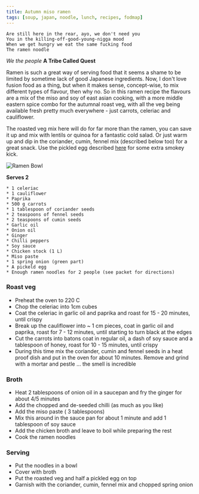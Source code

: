 ```yaml
---
title: Autumn miso ramen
tags: [soup, japan, noodle, lunch, recipes, fodmap]
---
```


	Are still here in the rear, ayo, we don't need you
	You in the killing-off-good-young-nigga mood
	When we get hungry we eat the same fucking food
	The ramen noodle
	
*We the people* **A Tribe Called Quest**
	
Ramen is such a great way of serving food that it seems a shame to be limited by sometime lack of good Japanese ingredients. Now, I don't love fusion food as a thing, but when it makes sense, concept-wise, to mix different types of flavour, then why no. So in this ramen recipe the flavours are a mix of the miso and soy of east asian cooking, with a more middle eastern spice combo for the autumnal roast veg, with all the veg being available fresh pretty much everywhere - just carrots, celeriac and cauliflower.

The roasted veg mix here will do for far more than the ramen, you can save it up and mix with lentils or quinoa for a fantastic cold salad. Or just warm up and dip in the coriander, cumin, fennel mix (described below too) for a great snack. Use the pickled egg described [here](https://fodblog.github.io/2018/porter-pickled-eggs/) for some extra smokey kick.

![Ramen Bowl]({{https://fodblog.github.io/}}/assets/pictures/roast-veg-raman.jpg)

**Serves 2**

	* 1 celeriac
	* 1 cauliflower
	* Paprika
	* 500 g carrots
	* 1 tablespoon of coriander seeds
	* 2 teaspoons of fennel seeds
	* 2 teaspoons of cumin seeds
	* Garlic oil
	* Onion oil
	* Ginger
	* Chilli peppers
	* Soy sauce
	* Chicken stock (1 L)
	* Miso paste
	* 1 spring onion (green part)
	* A pickeld egg
	* Enough ramen noodles for 2 people (see packet for directions)

### Roast veg

* Preheat the oven to 220 C
* Chop the celeriac into 1cm cubes
* Coat the celeriac in garlic oil and paprika and roast for 15 - 20 minutes, until crispy
* Break up the cauliflower into ~ 1 cm pieces, coat in garlic oil and paprika, roast for 7 - 12 minutes, until starting to turn black at the edges
* Cut the carrots into batons coat in regular oil, a dash of soy sauce and a tablespoon of honey, roast for 10 - 15 minutes, until crispy
* During this time mix the coriander, cumin and fennel seeds in a heat proof dish and put in the oven for about 10 minutes. Remove and grind with a mortar and pestle ... the smell is incredible

### Broth

* Heat 2 tablespoons of onion oil in a saucepan and fry the ginger for about 4/5 minutes
* Add the chopped and de-seeded chilli (as much as you like)
* Add the miso paste ( 3 tablespoons)
* Mix this around in the sauce pan for about 1 minute and add 1 tablespoon of soy sauce
* Add the chicken broth and leave to boil while preparing the rest
* Cook the ramen noodles

### Serving

* Put the noodles in a bowl
* Cover with broth
* Put the roasted veg and half a pickled egg on top
* Garnish with the coriander, cumin, fennel mix and chopped spring onion
